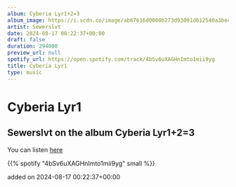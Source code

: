 ```yaml
---
album: Cyberia Lyr1+2=3
album_image: https://i.scdn.co/image/ab67616d0000b273d93091d612540a3bec12fd1b
artist: Sewerslvt
date: 2024-08-17 00:22:37+00:00
draft: false
duration: 294000
preview_url: null
spotify_url: https://open.spotify.com/track/4bSv6uXAGHnImto1mii9yg
title: Cyberia Lyr1
type: music
---
```



# Cyberia Lyr1

## Sewerslvt on the album Cyberia Lyr1+2=3

You can listen [here](https://open.spotify.com/track/4bSv6uXAGHnImto1mii9yg)

{{% spotify "4bSv6uXAGHnImto1mii9yg" small %}}

added on 2024-08-17 00:22:37+00:00